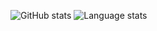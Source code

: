 ![GitHub stats](https://github-readme-stats.vercel.app/api/?username=Offence&show_icons=true&theme=tokyonight&hide_border=true&count_private=true)
![Language stats](https://github-readme-stats.vercel.app/api/top-langs/?username=Offence&layout=compact&show_icons=true&theme=tokyonight&hide_border=true&count_private=true)
